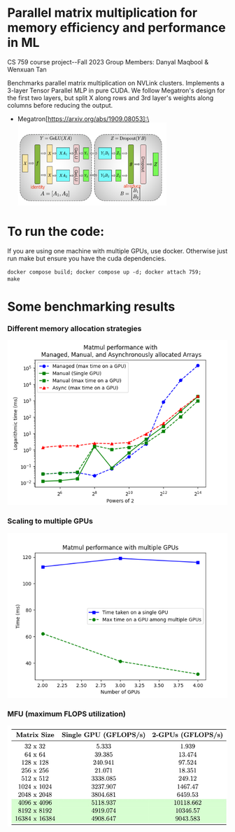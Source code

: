 # Parallel matrix multiplication for memory efficiency and performance in ML
CS 759 course project--Fall 2023 Group Members: Danyal Maqbool & Wenxuan Tan

Benchmarks parallel matrix multiplication on NVLink clusters.
Implements a 3-layer Tensor Parallel MLP in pure CUDA.
We follow Megatron's design for the first two layers, but split X along rows and 3rd layer's weights along columns before reducing the output.
* Megatron[https://arxiv.org/abs/1909.08053]:\
![megatron](data/megatron.png)
# To run the code:
If you are using one machine with multiple GPUs, use docker.
Otherwise just run make but ensure you have the cuda dependencies.
```
docker compose build; docker compose up -d; docker attach 759;
make
```
# Some benchmarking results
### Different memory allocation strategies
![mem](data/all_time.png)
### Scaling to multiple GPUs
![Scaling](data/all_gpu.png)
### MFU (maximum FLOPS utilization)
![MFU](data/flops.jpg)
